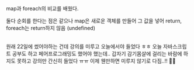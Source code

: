 map과 foreach의 비교를 배웠다.

둘다 순회를 한다는 점은 같으나
map은 새로운 객체를 만들어 그 값을 넣어 return,
foreach는 return하지 않음 (undefined)

<br>
원래 22일에 썼어야하는 건데 강의를 미루고 오늘에서야 들었다 ㅎㅎ
오늘 자바스크립트 공부도 하고 페어프로그래밍도 했어야 했는데.. 갑자기 감기몸살에 걸리는 바람에 하지도 못하고 강의만 간신히 들었다 ㅠㅠ
이제 웬만하면 미루지 않기로 다짐..!! 🥹🥹